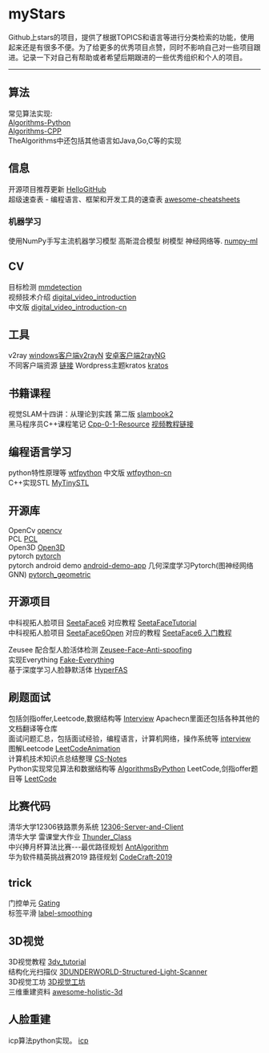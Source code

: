 # myStars
Github上stars的项目，提供了根据TOPICS和语言等进行分类检索的功能，使用起来还是有很多不便。为了给更多的优秀项目点赞，同时不影响自己对一些项目跟进。记录一下对自己有帮助或者希望后期跟进的一些优秀组织和个人的项目。
- - -
## 算法
常见算法实现:   
[Algorithms-Python](https://github.com/TheAlgorithms/Python)   
[Algorithms-CPP](https://github.com/TheAlgorithms/C-Plus-Plus)   
TheAlgorithms中还包括其他语言如Java,Go,C等的实现   

## 信息
开源项目推荐更新 [HelloGitHub](https://github.com/521xueweihan/HelloGitHub)   
超级速查表 - 编程语言、框架和开发工具的速查表 [awesome-cheatsheets](https://github.com/skywind3000/awesome-cheatsheets)   

### 机器学习
使用NumPy手写主流机器学习模型 高斯混合模型 树模型 神经网络等. [numpy-ml](https://github.com/ddbourgin/numpy-ml)   

## CV
目标检测 [mmdetection](https://github.com/open-mmlab/mmdetection)   
视频技术介绍 [digital_video_introduction](https://github.com/leandromoreira/digital_video_introduction)  
中文版 [digital_video_introduction-cn](https://github.com/leandromoreira/digital_video_introduction/blob/master/README-cn.md)   


## 工具
v2ray [windows客户端v2rayN](https://github.com/2dust/v2rayN) [安卓客户端2rayNG](https://github.com/2dust/v2rayNG)   
不同客户端资源 [链接](https://www.v2ray.com/awesome/tools.html)
Wordpress主题kratos [kratos](https://github.com/vtrois/kratos)   

## 书籍课程
视觉SLAM十四讲：从理论到实践 第二版 [slambook2](https://github.com/gaoxiang12/slambook2)   
黑马程序员C++课程笔记 [Cpp-0-1-Resource](https://github.com/AnkerLeng/Cpp-0-1-Resource)  [视频教程链接](https://www.bilibili.com/video/av41559729/)   


## 编程语言学习
python特性原理等 [wtfpython](https://github.com/satwikkansal/wtfpython) 中文版 [wtfpython-cn](https://github.com/leisurelicht/wtfpython-cn)   
C++实现STL [MyTinySTL](https://github.com/Alinshans/MyTinySTL)   

## 开源库
OpenCv [opencv](https://github.com/opencv/opencv)   
PCL [PCL](https://github.com/PointCloudLibrary/pcl)   
Open3D [Open3D](https://github.com/intel-isl/Open3D)   
pytorch [pytorch](https://github.com/pytorch/pytorch)   
pytorch android demo [android-demo-app](https://github.com/pytorch/android-demo-app)
几何深度学习Pytorch(图神经网络GNN) [pytorch_geometric](https://github.com/rusty1s/pytorch_geometric)   

## 开源项目
中科视拓人脸项目 [SeetaFace6](https://github.com/seetafaceengine/SeetaFace6)  对应教程 [SeetaFaceTutorial](https://github.com/seetafaceengine/SeetaFaceTutorial)   
中科视拓人脸项目 [SeetaFace6Open](https://github.com/SeetaFace6Open/index)   对应的教程 [SeetaFace6 入门教程](http://leanote.com/blog/post/5e7d6cecab64412ae60016ef)


Zeusee 配合型人脸活体检测 [Zeusee-Face-Anti-spoofing](https://github.com/zeusees/Zeusee-Face-Anti-spoofing)   
实现Everything [Fake-Everything](https://github.com/LeiHao0/Fake-Everything)   
基于深度学习人脸静默活体 [HyperFAS](https://github.com/zeusees/HyperFAS)

## 刷题面试
包括剑指offer,Leetcode,数据结构等 [Interview](https://github.com/apachecn/Interview) Apachecn里面还包括各种其他的文档翻译等仓库   
面试问题汇总，包括面试经验，编程语言，计算机网络，操作系统等 [interview](https://github.com/huihut/interview)   
图解Leetcode [LeetCodeAnimation](https://github.com/MisterBooo/LeetCodeAnimation)   
计算机技术知识点总结整理 [CS-Notes](https://github.com/CyC2018/CS-Notes)  
Python实现常见算法和数据结构等 [AlgorithmsByPython](https://github.com/Jack-Lee-Hiter/AlgorithmsByPython) 
LeetCode,剑指offer题目等 [LeetCode](https://github.com/Jack-Cherish/LeetCode)   

## 比赛代码
清华大学12306铁路票务系统 [12306-Server-and-Client](https://github.com/DavidYQY/12306-Server-and-Client)   
清华大学 雷课堂大作业 [Thunder_Class](https://github.com/profthecopyright/Thunder_Class)   
中兴捧月杯算法比赛---最优路径规划 [AntAlgorithm](https://github.com/LadawnLn/ZhongXingCompetition-AntAlgorithm-)  
华为软件精英挑战赛2019 路径规划 [CodeCraft-2019](https://github.com/chierqj/CodeCraft-2019)   

## trick
门控单元 [Gating](https://github.com/antoine77340/LOUPE)   
标签平滑 [label-smoothing](https://github.com/seominseok0429/label-smoothing-visualization-pytorch)   


## 3D视觉
3D视觉教程 [3dv_tutorial](https://github.com/sunglok/3dv_tutorial)   
结构化光扫描仪 [3DUNDERWORLD-Structured-Light-Scanner](https://github.com/theICTlab/3DUNDERWORLD-Structured-Light-Scanner)   
3D视觉工坊 [3D视觉工坊](https://github.com/Tom-Hardy-3D-Vision-Workshop/awesome-3D-vision)   
三维重建资料 [awesome-holistic-3d](https://github.com/holistic-3d/awesome-holistic-3d)   

## 人脸重建
icp算法python实现。 [icp](https://github.com/ClayFlannigan/icp)   
